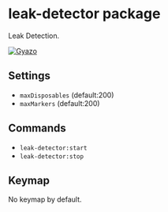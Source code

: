 # leak-detector package

Leak Detection.

[![Gyazo](http://i.gyazo.com/9365eebd68cbfe51b3ba4be4a3992de5.png)](http://gyazo.com/9365eebd68cbfe51b3ba4be4a3992de5)

## Settings

* `maxDisposables` (default:200)
* `maxMarkers` (default:200)

## Commands

* `leak-detector:start`
* `leak-detector:stop`

## Keymap

No keymap by default.
